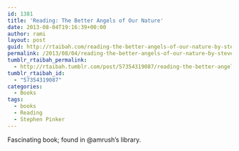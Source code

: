```yaml
---
id: 1381
title: 'Reading: The Better Angels of Our Nature'
date: 2013-08-04T19:16:39+00:00
author: rami
layout: post
guid: http://rtaibah.com/reading-the-better-angels-of-our-nature-by-steven/
permalink: /2013/08/04/reading-the-better-angels-of-our-nature-by-steven/
tumblr_rtaibah_permalink:
  - http://rtaibah.tumblr.com/post/57354319087/reading-the-better-angels-of-our-nature-by-steven
tumblr_rtaibah_id:
  - "57354319087"
categories:
  - Books
tags:
  - books
  - Reading
  - Stephen Pinker
---
```

Fascinating book; found in @amrush&#8217;s library.